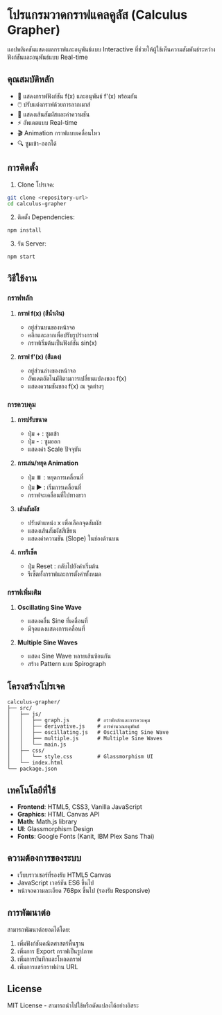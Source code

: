 # โปรแกรมวาดกราฟแคลคูลัส (Calculus Grapher)

แอปพลิเคชันแสดงผลกราฟและอนุพันธ์แบบ Interactive ที่ช่วยให้ผู้ใช้เห็นความสัมพันธ์ระหว่างฟังก์ชันและอนุพันธ์แบบ Real-time

## คุณสมบัติหลัก

- 🎯 แสดงกราฟฟังก์ชัน f(x) และอนุพันธ์ f'(x) พร้อมกัน
- 🖱️ ปรับแต่งกราฟด้วยการลากเมาส์
- 📐 แสดงเส้นสัมผัสและค่าความชัน
- ⚡ อัพเดตแบบ Real-time
- 🎬 Animation กราฟแบบเคลื่อนไหว
- 🔍 ซูมเข้า-ออกได้

## การติดตั้ง

1. Clone โปรเจค:
```bash
git clone <repository-url>
cd calculus-grapher
```

2. ติดตั้ง Dependencies:
```bash
npm install
```

3. รัน Server:
```bash
npm start
```

## วิธีใช้งาน

### กราฟหลัก
1. **กราฟ f(x) (สีน้ำเงิน)**
   - อยู่ส่วนบนของหน้าจอ
   - คลิกและลากเพื่อปรับรูปร่างกราฟ
   - กราฟเริ่มต้นเป็นฟังก์ชัน sin(x)

2. **กราฟ f'(x) (สีแดง)**
   - อยู่ส่วนล่างของหน้าจอ
   - อัพเดตอัตโนมัติตามการเปลี่ยนแปลงของ f(x)
   - แสดงความชันของ f(x) ณ จุดต่างๆ

### การควบคุม
1. **การปรับขนาด**
   - ปุ่ม + : ซูมเข้า
   - ปุ่ม - : ซูมออก
   - แสดงค่า Scale ปัจจุบัน

2. **การเล่น/หยุด Animation**
   - ปุ่ม ⏸️ : หยุดการเคลื่อนที่
   - ปุ่ม ▶️ : เริ่มการเคลื่อนที่
   - กราฟจะเคลื่อนที่ไปทางขวา

3. **เส้นสัมผัส**
   - ปรับตำแหน่ง x เพื่อเลือกจุดสัมผัส
   - แสดงเส้นสัมผัสสีเขียน
   - แสดงค่าความชัน (Slope) ในช่องด้านบน

4. **การรีเซ็ต**
   - ปุ่ม Reset : กลับไปยังค่าเริ่มต้น
   - รีเซ็ตทั้งกราฟและการตั้งค่าทั้งหมด

### กราฟเพิ่มเติม
1. **Oscillating Sine Wave**
   - แสดงคลื่น Sine ที่เคลื่อนที่
   - มีจุดแดงแสดงการเคลื่อนที่

2. **Multiple Sine Waves**
   - แสดง Sine Wave หลายเส้นซ้อนกัน
   - สร้าง Pattern แบบ Spirograph

## โครงสร้างโปรเจค

```
calculus-grapher/
├── src/
│   ├── js/
│   │   ├── graph.js         # กราฟหลักและการควบคุม
│   │   ├── derivative.js    # การคำนวณอนุพันธ์
│   │   ├── oscillating.js   # Oscillating Sine Wave
│   │   ├── multiple.js      # Multiple Sine Waves
│   │   └── main.js         
│   ├── css/
│   │   └── style.css        # Glassmorphism UI
│   └── index.html
└── package.json
```

## เทคโนโลยีที่ใช้

- **Frontend**: HTML5, CSS3, Vanilla JavaScript
- **Graphics**: HTML Canvas API
- **Math**: Math.js library
- **UI**: Glassmorphism Design
- **Fonts**: Google Fonts (Kanit, IBM Plex Sans Thai)

## ความต้องการของระบบ

- เว็บบราวเซอร์ที่รองรับ HTML5 Canvas
- JavaScript เวอร์ชัน ES6 ขึ้นไป
- หน้าจอความละเอียด 768px ขึ้นไป (รองรับ Responsive)

## การพัฒนาต่อ

สามารถพัฒนาต่อยอดได้โดย:
1. เพิ่มฟังก์ชันคณิตศาสตร์พื้นฐาน
2. เพิ่มการ Export กราฟเป็นรูปภาพ
3. เพิ่มการบันทึกและโหลดกราฟ
4. เพิ่มการแชร์กราฟผ่าน URL

## License

MIT License - สามารถนำไปใช้หรือดัดแปลงได้อย่างอิสระ